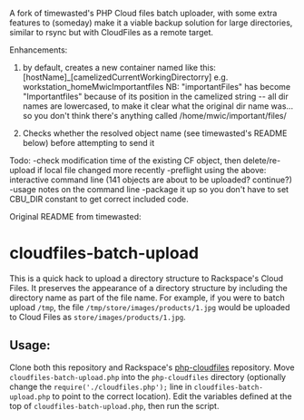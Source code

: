 A fork of timewasted's PHP Cloud files batch uploader, with some extra features to (someday) make it a viable backup solution for large directories, similar to rsync but with CloudFiles as a remote target.

Enhancements:
1) by default, creates a new container named like this:
[hostName]_[camelizedCurrentWorkingDirectorry] e.g.
workstation_homeMwicImportantfiles
NB: "importantFiles" has become "Importantfiles" because of its position in the camelized string -- all dir names are lowercased, to make it clear what the original dir name was... so you don't think there's anything called
/home/mwic/important/files/ 

2) Checks whether the resolved object name (see timewasted's README below) before attempting to send it

Todo:
-check modification time of the existing CF object, then delete/re-upload if local file changed more recently
-preflight using the above: interactive command line (141 objects are about to be uploaded? continue?) 
-usage notes on the command line
-package it up so you don't have to set CBU_DIR constant to get correct included code.


Original README from timewasted:

cloudfiles-batch-upload
=======================

This is a quick hack to upload a directory structure to Rackspace's Cloud Files.  It preserves the appearance of a directory structure by including the directory name as part of the file name.  For example, if you were to batch upload `/tmp`, the file `/tmp/store/images/products/1.jpg` would be uploaded to Cloud Files as `store/images/products/1.jpg`.

Usage:
------

Clone both this repository and Rackspace's [php-cloudfiles](https://github.com/rackspace/php-cloudfiles) repository.  Move `cloudfiles-batch-upload.php` into the `php-cloudfiles` directory (optionally change the `require('./cloudfiles.php');` line in `cloudfiles-batch-upload.php` to point to the correct location).  Edit the variables defined at the top of `cloudfiles-batch-upload.php`, then run the script.

